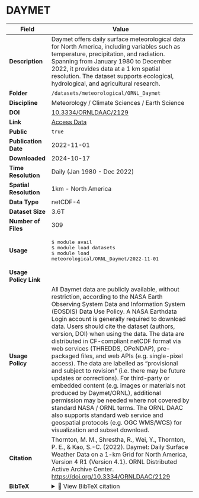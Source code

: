 # DAYMET

| Field | Value |
|--------|-------|
| **Description** | Daymet offers daily surface meteorological data for North America, including variables such as temperature, precipitation, and radiation. Spanning from January 1980 to December 2022, it provides data at a 1 km spatial resolution. The dataset supports ecological, hydrological, and agricultural research. |
| **Folder** | `/datasets/meteorological/ORNL_Daymet` |
| **Discipline** | Meteorology / Climate Sciences / Earth Science |
| **DOI** | [10.3334/ORNLDAAC/2129](https://doi.org/10.3334/ORNLDAAC/2129) |
| **Link** | [Access Data](https://app.globus.org/file-manager?origin_id=2070a9db-caac-48d0-8aa7-05c176a49f88&origin_path=%2F) |
| **Public** | `true` |
| **Publication Date** | 2022-11-01 |
| **Downloaded** | 2024-10-17 |
| **Time Resolution** | Daily (Jan 1980 - Dec 2022) |
| **Spatial Resolution** | 1km - North America |
| **Data Type** | netCDF-4 |
| **Dataset Size** | 3.6T |
| **Number of Files** | 309 |
| **Usage** | <pre>&#36; module avail<br>&#36; module load datasets<br>&#36; module load meteorological/ORNL_Daymet/2022-11-01</pre> |
| **Usage Policy Link** |  |
| **Usage Policy** | All Daymet data are publicly available, without restriction, according to the NASA Earth Observing System Data and Information System (EOSDIS) Data Use Policy. A NASA Earthdata Login account is generally required to download data.  Users should cite the dataset (authors, version, DOI) when using the data. The data are distributed in CF-compliant netCDF format via web services (THREDDS, OPeNDAP), pre-packaged files, and web APIs (e.g. single-pixel access). The data are labelled as “provisional and subject to revision” (i.e. there may be future updates or corrections). For third-party or embedded content (e.g. images or materials not produced by Daymet/ORNL), additional permission may be needed where not covered by standard NASA / ORNL terms. The ORNL DAAC also supports standard web service and geospatial protocols (e.g. OGC WMS/WCS) for visualization and subset download.  |
| **Citation** | Thornton, M. M., Shrestha, R., Wei, Y., Thornton, P. E., & Kao, S.-C. (2022). Daymet: Daily Surface Weather Data on a 1-km Grid for North America, Version 4 R1 (Version 4.1). ORNL Distributed Active Archive Center. https://doi.org/10.3334/ORNLDAAC/2129 |
| **BibTeX** | <details><summary>📜 View BibTeX citation</summary><pre>@dataset{thornton_daymet_v4r1_2022,<br>  author       = {Thornton, M. M. and Shrestha, R. and Wei, Y. and Thornton, P. E. and Kao, S.-C.},<br>  title        = {Daymet: Daily Surface Weather Data on a 1-km Grid for North America, Version 4 R1 (Version 4.1)},<br>  year         = {2022},<br>  publisher    = {ORNL Distributed Active Archive Center},<br>  version      = {4.1},<br>  doi          = {10.3334/ORNLDAAC/2129},<br>  url          = {https://doi.org/10.3334/ORNLDAAC/2129},<br>  note         = {Date Accessed: 2025-10-01}<br>}</pre> |

